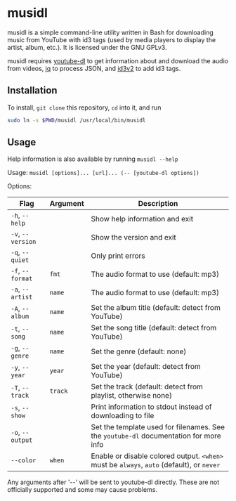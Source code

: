 # musidl
musidl is a simple command-line utility written in Bash for downloading music from YouTube with id3 tags (used by media players to display the artist, album, etc.). It is licensed under the GNU GPLv3.

musidl requires [youtube-dl](https://github.com/ytdl-org/youtube-dl) to get information about and download the audio from videos, [jq](https://github.com/stedolan/jq) to process JSON, and [id3v2](http://id3v2.sourceforge.net/) to add id3 tags.

## Installation

To install, `git clone` this repository, `cd` into it, and run
```sh
sudo ln -s $PWD/musidl /usr/local/bin/musidl
```

## Usage

Help information is also available by running `musidl --help`

Usage: `musidl [options]... [url]... (-- [youtube-dl options])`

Options:

| Flag              | Argument | Description                                                                               |
|-------------------|----------|-------------------------------------------------------------------------------------------|
| `-h`, `--help`    |          | Show help information and exit                                                            |
| `-v`, `--version` |          | Show the version and exit                                                                 |
| `-q`, `--quiet`   |          | Only print errors                                                                         |
| `-f`, `--format`  | `fmt`    | The audio format to use (default: mp3)                                                    |
| `-a`, `--artist`  | `name`   | The audio format to use (default: mp3)                                                    |
| `-A`, `--album`   | `name`   | Set the album title (default: detect from YouTube)                                        |
| `-t`, `--song `   | `name`   | Set the song title (default: detect from YouTube)                                         |
| `-g`, `--genre`   | `name`   | Set the genre (default: none)                                                             |
| `-y`, `--year `   | `year`   | Set the year (default: detect from YouTube)                                               |
| `-T`, `--track`   | `track`  | Set the track (default: detect from playlist, otherwise none)                             |
| `-s`, `--show `   |          | Print information to stdout instead of downloading to file                                |
| `-o`, `--output ` |          | Set the template used for filenames. See the `youtube-dl` documentation for more info     |
| `--color`         | `when`   | Enable or disable colored output. `<when>` must be `always`, `auto` (default), or `never` |

Any arguments after '--' will be sent to youtube-dl directly. These are not officially supported and some may cause problems.
